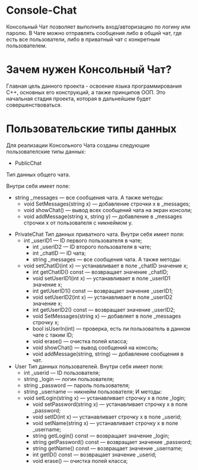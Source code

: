 # Console-Chat
Консольный Чат позволяет выполнить вход/авторизацию по логину или паролю. В Чате можно отправлять сообщения либо в общий чат, где есть все пользователи, либо в приватный чат с конкретным пользователем.

# Зачем нужен Консольный Чат?
Главная цель данного проекта - освоение языка программирования C++, основных его конструкций, а также принципов ООП. Это начальная стадия проекта, которая в дальнейшем будет совершенствоваться.

# Пользовательские типы данных
Для реализации Консольного Чата созданы следующие пользователские типы данных:
* PublicChat

Тип данных общего чата.

Внутри себя имеет поле:
  - string _messages — все сообщения чата.
А также методы:
	- void SetMessages(string x) — добавление строчки x в _messages;
	- void showChat() — вывод всех сообщений чата на экран консоли;
	- void addMessage(string x, string y) — добавление в _messages строчки x от пользователя с никнеймом y.
* PrivateChat
  Тип данных приватного чата.
  Внутри себя имеет поля:
  - int _userID1 — ID первого пользователя в чате;
	- int _userID2 — ID второго пользователя в чате;
	- int _chatID — ID чата;
	- string _messages — все сообщения чата.
  А также методы:
  - void setChatID(int x) — устанавливает в поле _chatID значение x;
	- int getChatID() const — возвращает значение _chatID;
	- void setUserID1(int x) — устанавливает в поле _userID1 значение x;
	- int getUserID1() const — возвращает значение _userID1;
	- void setUserID2(int x) — устанавливает в поле _userID2 значение x;
	- int getUserID2() const — возвращает значение _userID2;
	- void SetMessages(string x) — добавляет в поле _messages строчку x;
	- bool isUserIn(int) — проверка, есть ли пользователь в данном чате с таким ID;
	- void erase() — очистка полей класса;
	- void showChat() — вывод сообщений на консоль;
	- void addMessage(string, string) — добавление сообщения в чат.
* User
  Тип данных пользователей.
  Внутри себя имеет поля:
  - int _userid — ID пользователя;
  - string _login — логин пользователя;
  - string _password — пароль пользователя;
  - string _username — никнейм пользователя;
  И методы:
  - void setLogin(string x) — устанавливает строчку x в поле _login;
	- void setPassword(string x) — устанавливает строчку x в поле _password;
	- void setID(int x) — устанавливает строчку x в поле _userid;
	- void setName(string x) — устанавливает строчку x в поле _username;
	- string getLogin() const — возвращает значение _login;
	- string getPassword() const — возвращает значение _password;
	- string getName() const — возвращает значение _username;
	- int getID() const — возвращает значение _userid;
	- void erase() — очистка полей класса;
